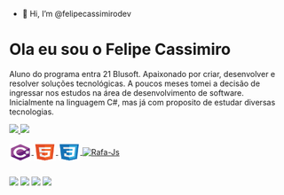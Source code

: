 - 👋 Hi, I’m @felipecassimirodev
# Ola eu sou o Felipe Cassimiro

Aluno do programa entra  21 Blusoft.  Apaixonado por criar, desenvolver e resolver soluções tecnológicas.
A poucos meses tomei a decisão de ingressar nos estudos na área de desenvolvimento de software.
Inicialmente na linguagem C#, mas já com proposito de estudar diversas tecnologias.
 <div>
  <a href="https://github.com/felipecassimirodev">
  <img height="150em" src="https://github-readme-stats.vercel.app/api?username=felipecassimirodev&show_icons=true&theme=dark&include_all_commits=true&count_private=true"/>
  <img height="150em" src="https://github-readme-stats.vercel.app/api/top-langs/?username=felipecassimirodev&layout=compact&langs_count=7&theme=dark"/>
</div>

<div style="display: inline_block"><br>
  <img align="center" alt="Rafa-Csharp" height="30" width="40" src="https://raw.githubusercontent.com/devicons/devicon/master/icons/csharp/csharp-original.svg">
  <img align="center" alt="Rafa-HTML" height="30" width="40" src="https://raw.githubusercontent.com/devicons/devicon/master/icons/html5/html5-original.svg">
  <img align="center" alt="Rafa-CSS" height="30" width="40" src="https://raw.githubusercontent.com/devicons/devicon/master/icons/css3/css3-original.svg"> 
   <img align="center" alt="Rafa-Js" height="30" width="40" src="https://i1.wp.com/codigosimples.net/wp-content/uploads/2016/05/sql.png?fit=298%2C240&ssl=1">
</div>
  
  ##
 
<div> 
  <a href="https://instagram.com/ocassimirofelipe" target="_blank"><img src="https://img.shields.io/badge/-Instagram-%23E4405F?style=for-the-badge&logo=instagram&logoColor=white" target="_blank"></a>
  <a href = "mailto:fcassimiro94@gmail.com"><img src="https://img.shields.io/badge/-Gmail-%23333?style=for-the-badge&logo=gmail&logoColor=white" target="_blank"></a>
  <a href="https://www.linkedin.com/in/felipe-cassimiro" target="_blank"><img src="https://img.shields.io/badge/-LinkedIn-%230077B5?style=for-the-badge&logo=linkedin&logoColor=white" target="_blank"></a> 
<a target="_blank" href="https://api.whatsapp.com/send?phone=554792456842&text="><img src="https://img.shields.io/badge/WhatsApp-25D366?style=for-the-badge&logo=whatsapp&logoColor=white"/></a>

